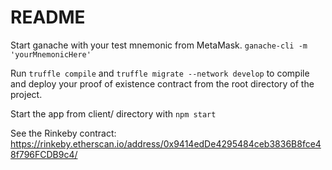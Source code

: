# README

Start ganache with your test mnemonic from MetaMask. `ganache-cli -m 'yourMnemonicHere' `

Run `truffle compile` and `truffle migrate --network develop` to compile and deploy your proof of existence contract from the root directory of the project.

Start the app from client/ directory with `npm start`
 
See the Rinkeby contract: https://rinkeby.etherscan.io/address/0x9414edDe4295484ceb3836B8fce48f796FCDB9c4/  






